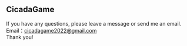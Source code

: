 ## CicadaGame
If you have any questions, please leave a message or send me an email.  
Email：cicadagame2022@gmail.com  
Thank you!
